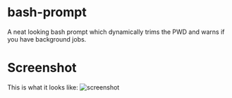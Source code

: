 # bash-prompt
A neat looking bash prompt which dynamically trims the PWD and warns if you have background jobs.

# Screenshot
This is what it looks like:
![screenshot](https://raw.githubusercontent.com/onelittlehope/bash-prompt/master/bash_prompt.png)
